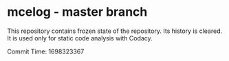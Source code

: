 # mcelog - master branch

This repository contains frozen state of the repository.
Its history is cleared. It is used only for static code
analysis with Codacy.

Commit Time: 1698323367